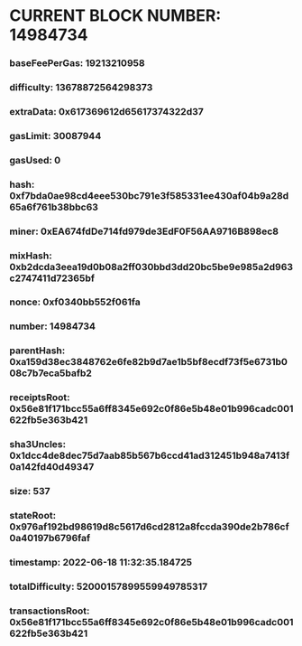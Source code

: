 # CURRENT BLOCK NUMBER: 14984734

### baseFeePerGas: 19213210958
### difficulty: 13678872564298373
### extraData: 0x617369612d65617374322d37
### gasLimit: 30087944
### gasUsed: 0
### hash: 0xf7bda0ae98cd4eee530bc791e3f585331ee430af04b9a28d65a6f761b38bbc63
### miner: 0xEA674fdDe714fd979de3EdF0F56AA9716B898ec8
### mixHash: 0xb2dcda3eea19d0b08a2ff030bbd3dd20bc5be9e985a2d963c2747411d72365bf
### nonce: 0xf0340bb552f061fa
### number: 14984734
### parentHash: 0xa159d38ec3848762e6fe82b9d7ae1b5bf8ecdf73f5e6731b008c7b7eca5bafb2
### receiptsRoot: 0x56e81f171bcc55a6ff8345e692c0f86e5b48e01b996cadc001622fb5e363b421
### sha3Uncles: 0x1dcc4de8dec75d7aab85b567b6ccd41ad312451b948a7413f0a142fd40d49347
### size: 537
### stateRoot: 0x976af192bd98619d8c5617d6cd2812a8fccda390de2b786cf0a40197b6796faf
### timestamp: 2022-06-18 11:32:35.184725
### totalDifficulty: 52000157899559949785317
### transactionsRoot: 0x56e81f171bcc55a6ff8345e692c0f86e5b48e01b996cadc001622fb5e363b421
